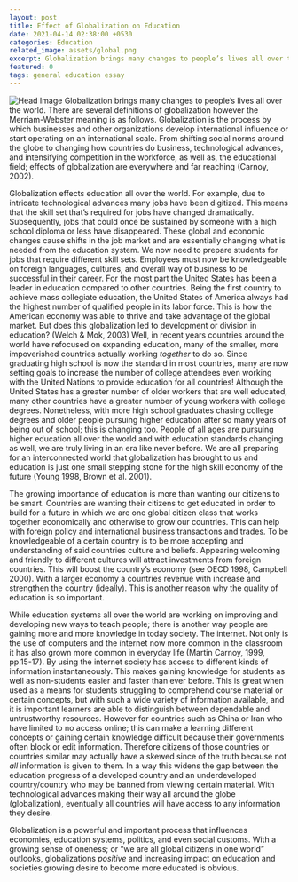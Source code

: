 ```yaml
---
layout: post
title: Effect of Globalization on Education
date: 2021-04-14 02:38:00 +0530
categories: Education
related_image: assets/global.png
excerpt: Globalization brings many changes to people’s lives all over the world. There are several definitions of globalization however...
featured: 0
tags: general education essay 
---
```

![Head Image](/assets/global.png)
Globalization brings many changes to people’s lives all over the 
world. There are several definitions of globalization however the 
Merriam-Webster meaning is as follows. Globalization is the process by 
which businesses and other organizations develop international influence
 or start operating on an international scale. From shifting social 
norms around the globe to changing how countries do business, 
technological advances, and intensifying competition in the workforce, 
as well as, the educational field; effects of globalization are 
everywhere and far reaching (Carnoy, 2002).

Globalization effects education all over the world. For example, due 
to intricate technological advances many jobs have been digitized. This 
means that the skill set that’s required for jobs have changed 
dramatically. Subsequently, jobs that could once be sustained by someone
 with a high school diploma or less have disappeared. These global and 
economic changes cause shifts in the job market and are essentially 
changing what is needed from the education system. We now need to 
prepare students for jobs that require different skill sets. Employees 
must now be knowledgeable on foreign languages, cultures, and overall 
way of business to be successful in their career. For the most part the 
United States has been a leader in education compared to other 
countries. Being the first country to achieve mass collegiate education,
 the United States of America always had the highest number of qualified
 people in its labor force. This is how the American economy was able to
 thrive and take advantage of the global market. But does this 
globalization led to development or division in education? (Welch & 
Mok, 2003) Well, in recent years countries around the world have 
refocused on expanding education, many of the smaller, more impoverished
 countries actually working *together* to do so. Since graduating
 high school is now the standard in most countries, many are now setting
 goals to increase the number of college attendees even working with the
 United Nations to provide education for all countries! Although the 
United States has a greater number of older workers that are well 
educated, many other countries have a greater number of young workers 
with college degrees. Nonetheless, with more high school graduates 
chasing college degrees and older people pursuing higher education after
 so many years of being out of school; this is changing too. People of 
all ages are pursuing higher education all over the world and with 
education standards changing as well, we are truly living in an era like
 never before. We are all preparing for an interconnected world that 
globalization has brought to us and education is just one small stepping
 stone for the high skill economy of the future (Young 1998, Brown et 
al. 2001).

The growing importance of education is more than wanting our 
citizens to be smart. Countries are wanting their citizens to get 
educated in order to build for a future in which we are one global 
citizen class that works together economically and otherwise to grow our
 countries. This can help with foreign policy and international business
 transactions and trades. To be knowledgeable of a certain country is to
 be more accepting and understanding of said countries culture and 
beliefs. Appearing welcoming and friendly to different cultures will 
attract investments from foreign countries. This will boost the 
country’s economy (see OECD 1998, Campbell 2000). With a larger economy a
 countries revenue with increase and strengthen the country (ideally). 
This is another reason why the quality of education is so important.

While education systems all over the world are working on 
improving and developing new ways to teach people; there is another way 
people are gaining more and more knowledge in today society. The 
internet. Not only is the use of computers and the internet now more 
common in the classroom it has also grown more common in everyday life 
(Martin Carnoy, 1999, pp.15-17). By using the internet society has 
access to different kinds of information instantaneously. This makes 
gaining knowledge for students as well as non-students easier and faster
 than ever before. This is great when used as a means for students 
struggling to comprehend course material or certain concepts, but with 
such a wide variety of information available, and it is important 
learners are able to distinguish between dependable and untrustworthy 
resources. However for countries such as China or Iran who have limited 
to no access online; this can make a learning different concepts or 
gaining certain knowledge difficult because their governments often 
block or edit information. Therefore citizens of those countries or 
countries similar may actually have a skewed since of the truth because 
not *all* information is given to them. In a way this widens the 
gap between the education progress of a developed country and an 
underdeveloped country/country who may be banned from viewing certain 
material. With technological advances making their way all around the 
globe (globalization), eventually all countries will have access to any 
information they desire.

Globalization is a powerful and important process that influences
 economies, education systems, politics, and even social customs. With a
 growing sense of oneness; or “we are all global citizens in one world” 
outlooks, globalizations *positive* and increasing impact on education and societies growing desire to become more educated is obvious.
